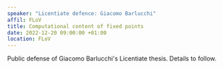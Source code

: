 ```yaml
---
speaker: "Licentiate defence: Giacomo Barlucchi"
affil: FLoV
title: Computational content of fixed points
date: 2022-12-20 09:00:00 +01:00
location: FLoV
---
```

Public defense of Giacomo Barlucchi's Licentiate thesis. Details to follow.
